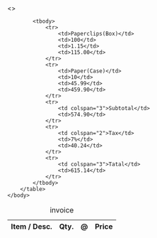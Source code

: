 <html>
    <head>
        <>
    </head>
    <body>
        <table>
            <caption>invoice</caption>
            <thead>
                <th>Item / Desc.</th>
                <th>Qty.</th>
                <th>@</th>
                <th>Price</th>
            </thead>

            <tbody>
                <tr>
                    <td>Paperclips(Box)</td>
                    <td>100</td>
                    <td>1.15</td>
                    <td>115.00</td>
                </tr>
                <tr>
                    <td>Paper(Case)</td>
                    <td>10</td>
                    <td>45.99</td>
                    <td>459.90</td>
                </tr>
                <tr>
                    <td colspan="3">Subtotal</td>
                    <td>574.90</td>
                </tr>
                <tr>
                    <td colspan="2">Tax</td>
                    <td>7%</td>
                    <td>40.24</td>
                </tr>
                <tr>
                    <td colspan="3">Tatal</td>
                    <td>615.14</td>
                </tr>
            </tbody>
        </table>
    </body>
</html>
